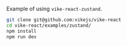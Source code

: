 Example of using `vike-react-zustand`.

```bash
git clone git@github.com:vikejs/vike-react
cd vike-react/examples/zustand/
npm install
npm run dev
```

